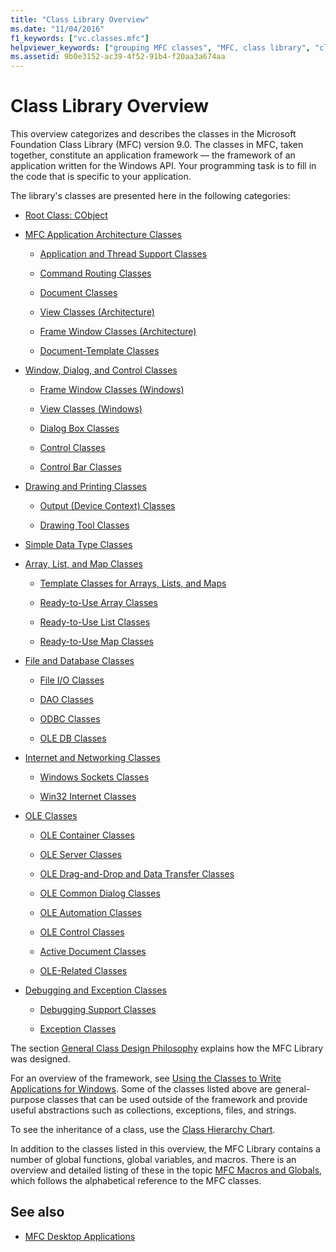 ```yaml
---
title: "Class Library Overview"
ms.date: "11/04/2016"
f1_keywords: ["vc.classes.mfc"]
helpviewer_keywords: ["grouping MFC classes", "MFC, class library", "classes [MFC], MFC", "class libraries, MFC", "class libraries"]
ms.assetid: 9b0e3152-ac39-4f52-91b4-f20aa3a674aa
---
```

# Class Library Overview

This overview categorizes and describes the classes in the Microsoft Foundation Class Library (MFC) version 9.0. The classes in MFC, taken together, constitute an application framework — the framework of an application written for the Windows API. Your programming task is to fill in the code that is specific to your application.

The library's classes are presented here in the following categories:

- [Root Class: CObject](../mfc/root-class-cobject.md)

- [MFC Application Architecture Classes](../mfc/mfc-application-architecture-classes.md)

   - [Application and Thread Support Classes](../mfc/application-and-thread-support-classes.md)

   - [Command Routing Classes](../mfc/command-routing-classes.md)

   - [Document Classes](../mfc/document-classes.md)

   - [View Classes (Architecture)](../mfc/view-classes-architecture.md)

   - [Frame Window Classes (Architecture)](../mfc/frame-window-classes-architecture.md)

   - [Document-Template Classes](../mfc/document-template-classes.md)

- [Window, Dialog, and Control Classes](../mfc/window-dialog-and-control-classes.md)

   - [Frame Window Classes (Windows)](../mfc/frame-window-classes-windows.md)

   - [View Classes (Windows)](../mfc/view-classes-windows.md)

   - [Dialog Box Classes](../mfc/dialog-box-classes.md)

   - [Control Classes](../mfc/control-classes.md)

   - [Control Bar Classes](../mfc/control-bar-classes.md)

- [Drawing and Printing Classes](../mfc/drawing-and-printing-classes.md)

   - [Output (Device Context) Classes](../mfc/output-device-context-classes.md)

   - [Drawing Tool Classes](../mfc/drawing-tool-classes.md)

- [Simple Data Type Classes](../mfc/simple-data-type-classes.md)

- [Array, List, and Map Classes](../mfc/array-list-and-map-classes.md)

   - [Template Classes for Arrays, Lists, and Maps](../mfc/template-classes-for-arrays-lists-and-maps.md)

   - [Ready-to-Use Array Classes](../mfc/ready-to-use-array-classes.md)

   - [Ready-to-Use List Classes](../mfc/ready-to-use-list-classes.md)

   - [Ready-to-Use Map Classes](../mfc/ready-to-use-map-classes.md)

- [File and Database Classes](../mfc/file-and-database-classes.md)

   - [File I/O Classes](../mfc/file-i-o-classes.md)

   - [DAO Classes](../mfc/dao-classes.md)

   - [ODBC Classes](../mfc/odbc-classes.md)

   - [OLE DB Classes](../mfc/ole-db-classes.md)

- [Internet and Networking Classes](../mfc/internet-and-networking-classes.md)

   - [Windows Sockets Classes](../mfc/windows-sockets-classes.md)

   - [Win32 Internet Classes](../mfc/win32-internet-classes.md)

- [OLE Classes](../mfc/ole-classes.md)

   - [OLE Container Classes](../mfc/ole-container-classes.md)

   - [OLE Server Classes](../mfc/ole-server-classes.md)

   - [OLE Drag-and-Drop and Data Transfer Classes](../mfc/ole-drag-and-drop-and-data-transfer-classes.md)

   - [OLE Common Dialog Classes](../mfc/ole-common-dialog-classes.md)

   - [OLE Automation Classes](../mfc/ole-automation-classes.md)

   - [OLE Control Classes](../mfc/ole-control-classes.md)

   - [Active Document Classes](../mfc/active-document-classes.md)

   - [OLE-Related Classes](../mfc/ole-related-classes.md)

- [Debugging and Exception Classes](../mfc/debugging-and-exception-classes.md)

   - [Debugging Support Classes](../mfc/debugging-support-classes.md)

   - [Exception Classes](../mfc/exception-classes.md)

The section [General Class Design Philosophy](../mfc/general-class-design-philosophy.md) explains how the MFC Library was designed.

For an overview of the framework, see [Using the Classes to Write Applications for Windows](../mfc/using-the-classes-to-write-applications-for-windows.md). Some of the classes listed above are general-purpose classes that can be used outside of the framework and provide useful abstractions such as collections, exceptions, files, and strings.

To see the inheritance of a class, use the [Class Hierarchy Chart](../mfc/hierarchy-chart.md).

In addition to the classes listed in this overview, the MFC Library contains a number of global functions, global variables, and macros. There is an overview and detailed listing of these in the topic [MFC Macros and Globals](../mfc/reference/mfc-macros-and-globals.md), which follows the alphabetical reference to the MFC classes.

## See also

- [MFC Desktop Applications](../mfc/mfc-desktop-applications.md)
